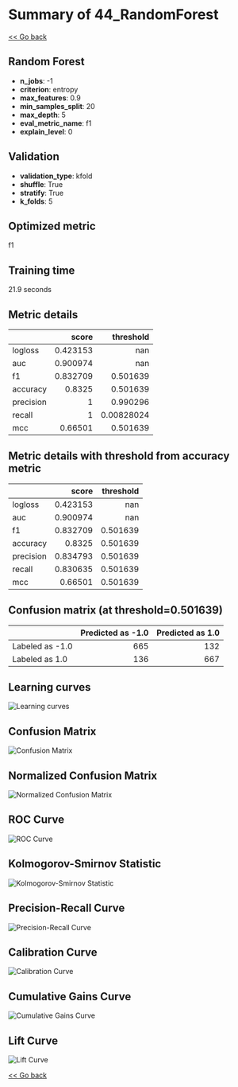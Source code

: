 # Summary of 44_RandomForest

[<< Go back](../README.md)


## Random Forest
- **n_jobs**: -1
- **criterion**: entropy
- **max_features**: 0.9
- **min_samples_split**: 20
- **max_depth**: 5
- **eval_metric_name**: f1
- **explain_level**: 0

## Validation
 - **validation_type**: kfold
 - **shuffle**: True
 - **stratify**: True
 - **k_folds**: 5

## Optimized metric
f1

## Training time

21.9 seconds

## Metric details
|           |    score |    threshold |
|:----------|---------:|-------------:|
| logloss   | 0.423153 | nan          |
| auc       | 0.900974 | nan          |
| f1        | 0.832709 |   0.501639   |
| accuracy  | 0.8325   |   0.501639   |
| precision | 1        |   0.990296   |
| recall    | 1        |   0.00828024 |
| mcc       | 0.66501  |   0.501639   |


## Metric details with threshold from accuracy metric
|           |    score |   threshold |
|:----------|---------:|------------:|
| logloss   | 0.423153 |  nan        |
| auc       | 0.900974 |  nan        |
| f1        | 0.832709 |    0.501639 |
| accuracy  | 0.8325   |    0.501639 |
| precision | 0.834793 |    0.501639 |
| recall    | 0.830635 |    0.501639 |
| mcc       | 0.66501  |    0.501639 |


## Confusion matrix (at threshold=0.501639)
|                 |   Predicted as -1.0 |   Predicted as 1.0 |
|:----------------|--------------------:|-------------------:|
| Labeled as -1.0 |                 665 |                132 |
| Labeled as 1.0  |                 136 |                667 |

## Learning curves
![Learning curves](learning_curves.png)
## Confusion Matrix

![Confusion Matrix](confusion_matrix.png)


## Normalized Confusion Matrix

![Normalized Confusion Matrix](confusion_matrix_normalized.png)


## ROC Curve

![ROC Curve](roc_curve.png)


## Kolmogorov-Smirnov Statistic

![Kolmogorov-Smirnov Statistic](ks_statistic.png)


## Precision-Recall Curve

![Precision-Recall Curve](precision_recall_curve.png)


## Calibration Curve

![Calibration Curve](calibration_curve_curve.png)


## Cumulative Gains Curve

![Cumulative Gains Curve](cumulative_gains_curve.png)


## Lift Curve

![Lift Curve](lift_curve.png)



[<< Go back](../README.md)
